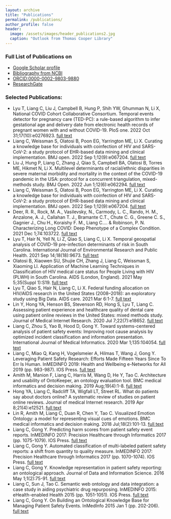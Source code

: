 ```yaml
---
layout: archive
title: "Publications"
permalink: /publications/
author_profile: false
header:
  image: /assets/images/header_publications2.jpg
  caption: "Outlook from Thomas Cooper Library"
---
```


### Full List of Publications on
- [Google Scholar profile](https://scholar.google.com/citations?user=VMcFpJ4AAAAJ&hl=en)<br/>
- [Bibliography from NCBI](https://www.ncbi.nlm.nih.gov/sites/myncbi/1HeGaoiqXwwwpf/bibliography/55040917/public/?sort=date&direction=ascending)<br/>
- [ORCID:0000-0002-9803-9880](https://orcid.org/0000-0002-9803-9880)<br/>
- [ResearchGate](https://www.researchgate.net/profile/Chen_Liang32)<br/>

### Selected Publications:
- Lyu T, Liang C, Liu J, Campbell B, Hung P, Shih YW, Ghumman N, Li X, National COVID Cohort Collaborative Consortium. Temporal events detector for pregnancy care (TED-PC): a rule-based algorithm to infer gestational age and delivery date from electronic health records of pregnant women with and without COVID-19. PloS one. 2022 Oct 31;17(10):e0276923. [full text](https://journals.plos.org/plosone/article?id=10.1371/journal.pone.0276923)
- Liang C, Weissman S, Olatosi B, Poon EG, Yarrington ME, Li X. Curating a knowledge base for individuals with coinfection of HIV and SARS-CoV-2: a study protocol of EHR-based data mining and clinical implementation. BMJ open. 2022 Sep 1;12(9):e067204. [full text](https://bmjopen.bmj.com/content/12/9/e067204.abstract)
- Liu J, Hung P, Liang C, Zhang J, Qiao S, Campbell BA, Olatosi B, Torres ME, Hikmet N, Li X. Multilevel determinants of racial/ethnic disparities in severe maternal morbidity and mortality in the context of the COVID-19 pandemic in the USA: protocol for a concurrent triangulation, mixed-methods study. BMJ Open. 2022 Jun 1;12(6):e062294. [full text](https://bmjopen.bmj.com/content/12/6/e062294)
- Liang C, Weissman S, Olatosi B, Poon EG, Yarrington ME, Li X. Curating a knowledge base for individuals with coinfection of HIV and SARS-CoV-2: a study protocol of EHR-based data mining and clinical implementation. BMJ open. 2022 Sep 1;12(9):e067204. [full text](https://bmjopen.bmj.com/content/12/9/e067204.abstract)
- Deer, R. R., Rock, M. A., Vasilevsky, N., Carmody, L. C., Rando, H. M., Anzalone, A. J., Callahan T. J., Bramante C.T., Chute C. G., Greene C. S., Gagnier J., Chu H., Koraishy F. M., Liang C.... & Robinson, P. N. Characterizing Long COVID: Deep Phenotype of a Complex Condition. 2021 Dec 1;74:103722. [full text](https://www.sciencedirect.com/science/article/pii/S2352396421005168)
- Lyu T, Hair N, Yell N, Li Z, Qiao S, Liang C, Li X. Temporal geospatial analysis of COVID-19 pre-infection determinants of risk in South Carolina. International Journal of Environmental Research and Public Health. 2021 Sep 14;18(18):9673. [full text](https://www.mdpi.com/1660-4601/18/18/9673)
- Olatosi B, Xiaowen SU, Shujie CH, Zhang J, Liang C, Weissman S, Xiaoming LI. Application of Machine Learning Techniques in Classification of HIV medical care status for People Living with HIV (PLWH) in South Carolina. AIDS (London, England). 2021 May 5;35(Suppl 1):S19. [full text](https://journals.lww.com/aidsonline/Fulltext/2021/05011/Application_of_machine_learning_techniques_in.3.aspx)
- Lyu T, Qiao S, Hair N, Liang C, Li X. Federal funding allocation on HIV/AIDS research in the United States (2008–2018): an exploratory study using Big Data. AIDS care. 2021 Mar 6:1-7. [full text](https://www.tandfonline.com/doi/abs/10.1080/09540121.2021.1896664)
- Lin Y, Hong YA, Henson BS, Stevenson RD, Hong S, Lyu T, Liang C. Assessing patient experience and healthcare quality of dental care using patient online reviews in the United States: mixed methods study. Journal of Medical Internet Research. 2020 Jul 7;22(7):e18652. [full text](https://www.jmir.org/2020/7/e18652/)
- Liang C, Zhou S, Yao B, Hood D, Gong Y. Toward systems-centered analysis of patient safety events: Improving root cause analysis by optimized incident classification and information presentation. International Journal of Medical Informatics. 2020 Mar 1;135:104054. [full text](https://www.sciencedirect.com/science/article/pii/S1386505619308792)
- Liang C, Miao Q, Kang H, Vogelsmeier A, Hilmas T, Wang J, Gong Y. Leveraging Patient Safety Research: Efforts Made Fifteen Years Since To Err Is Human. InMEDINFO 2019: Health and Wellbeing e-Networks for All 2019 (pp. 983-987). IOS Press. [full text](http://ebooks.iospress.nl/publication/52136)
- Amith M, Manion F, Liang C, Harris M, Wang D, He Y, Tao C. Architecture and usability of OntoKeeper, an ontology evaluation tool. BMC medical informatics and decision making. 2019 Aug;19(4):1-8. [full text](https://bmcmedinformdecismak.biomedcentral.com/articles/10.1186/s12911-019-0859-z)
- Hong YA, Liang C, Radcliff TA, Wigfall LT, Street RL. What do patients say about doctors online? A systematic review of studies on patient online reviews. Journal of medical Internet research. 2019 Apr 8;21(4):e12521. [full text](https://www.jmir.org/2019/4/e12521/)
- Lin R, Amith M, Liang C, Duan R, Chen Y, Tao C. Visualized Emotion Ontology: a model for representing visual cues of emotions. BMC medical informatics and decision making. 2018 Jul;18(2):101-13. [full text](https://bmcmedinformdecismak.biomedcentral.com/articles/10.1186/s12911-018-0634-6)
- Liang C, Gong Y. Predicting harm scores from patient safety event reports. InMEDINFO 2017: Precision Healthcare through Informatics 2017 (pp. 1075-1079). IOS Press. [full text](http://ebooks.iospress.nl/publication/48320)
- Liang C, Gong Y. Automated classification of multi-labeled patient safety reports: a shift from quantity to quality measure. InMEDINFO 2017: Precision Healthcare through Informatics 2017 (pp. 1070-1074). IOS Press. [full text](http://ebooks.iospress.nl/Extern/EnterMedLine.aspx?ISSN=0926-9630&Volume=245&SPage=1070)
- Liang C, Gong Y. Knowledge representation in patient safety reporting: an ontological approach. Journal of Data and Information Science. 2016 May 1;1(2):75-91. [full text](https://content.sciendo.com/view/journals/jdis/1/2/article-p75.xml)
- Liang C, Sun J, Tao C. Semantic web ontology and data integration: a case study in aiding psychiatric drug repurposing. InMEDINFO 2015: eHealth-enabled Health 2015 (pp. 1051-1051). IOS Press. [full text](https://www.ncbi.nlm.nih.gov/pmc/articles/PMC5001753/)
- Liang C, Gong Y. On Building an Ontological Knowledge Base for Managing Patient Safety Events. InMedInfo 2015 Jan 1 (pp. 202-206). [full text](http://ebooks.iospress.nl/publication/40197)